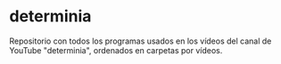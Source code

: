 # determinia

Repositorio con todos los programas usados en los vídeos del canal de YouTube "determinia", ordenados en carpetas por vídeos.
